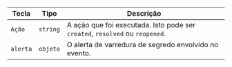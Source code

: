 | Tecla    | Tipo     | Descrição                                                                    |
| -------- | -------- | ---------------------------------------------------------------------------- |
| `Ação`   | `string` | A ação que foi executada. Isto pode ser `created`, `resolved` ou `reopened`. |
| `alerta` | `objeto` | O alerta de varredura de segredo envolvido no evento.                        |
